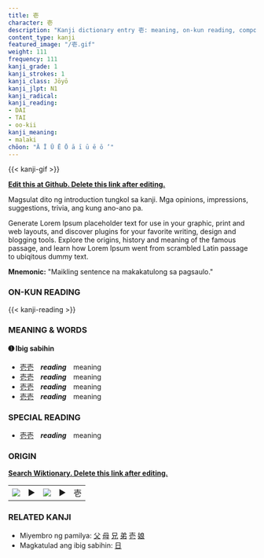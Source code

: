 ```yaml
---
title: 壱
character: 壱
description: "Kanji dictionary entry 壱: meaning, on-kun reading, compounds, origin, related kanji"
content_type: kanji
featured_image: "/壱.gif"
weight: 111
frequency: 111
kanji_grade: 1
kanji_strokes: 1
kanji_class: Jōyō
kanji_jlpt: N1
kanji_radical: 
kanji_reading: 
- DAI
- TAI
- oo-kii
kanji_meaning:
- malaki
chōon: "Ā Ī Ū Ē Ō ā ī ū ē ō ’"
---
```

[//]: # (Don't edit the line below. Kanji animated GIF code is automatically generated.)
{{< kanji-gif >}}

[//]: # (Edit below this line.)

**[Edit this at Github. Delete this link after editing.](https://github.com/tim0g/tim/tree/main/content/kanji/壱/index.md)**

Magsulat dito ng introduction tungkol sa kanji. Mga opinions, impressions, suggestions, trivia, ang kung ano-ano pa.

Generate Lorem Ipsum placeholder text for use in your graphic, print and web layouts, and discover plugins for your favorite writing, design and blogging tools. Explore the origins, history and meaning of the famous passage, and learn how Lorem Ipsum went from scrambled Latin passage to ubiqitous dummy text.
 
**Mnemonic:** "Maikling sentence na makakatulong sa pagsaulo."

### ON-KUN READING

[//]: # (Don't edit the line below. ON-KUN READING code is automatically generated.)
{{< kanji-reading >}}

### MEANING & WORDS

#### ➊ **Ibig sabihin**
  - [壱](../壱)[壱](../壱)　***reading***　meaning
  - [壱](../壱)[壱](../壱)　***reading***　meaning
  - [壱](../壱)[壱](../壱)　***reading***　meaning
  - [壱](../壱)[壱](../壱)　***reading***　meaning

### SPECIAL READING
  - [壱](../壱)[壱](../壱)　***reading***　meaning

### ORIGIN

**[Search Wiktionary. Delete this link after editing.](https://wiktionary.org/wiki/壱)**
<table class="kanji-table"><tr><td>
<img src="60px-壱-bronze.svg.png">
</td><td>▶</td><td>
<img src="60px-壱-oracle.svg.png">
</td><td>▶</td>
<td class="kanji-origin">壱</td>
</tr></table>

### RELATED KANJI
- Miyembro ng pamilya: [父](../父) [母](../母) [兄](../兄) [弟](../弟) [壱](../壱) [娘](../娘)
- Magkatulad ang ibig sabihin: [日](../日)
